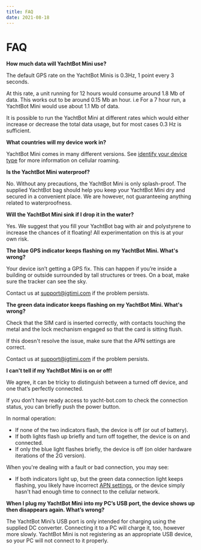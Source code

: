 ```yaml
---
title: FAQ
date: 2021-08-18
---
```


# FAQ

**How much data will YachtBot Mini use?**

The default GPS rate on the YachtBot Minis is 0.3Hz, 1 point every 3 seconds.

At this rate, a unit running for 12 hours would consume around 1.8 Mb of data. This works out to be around 0.15 Mb an hour. i.e For a 7 hour run, a YachtBot Mini would use about 1.1 Mb of data.

It is possible to run the YachtBot Mini at different rates which would either increase or decrease the total data usage, but for most cases 0.3 Hz is sufficient.

**What countries will my device work in?**

YachtBot Mini comes in many different versions. See [identify your device type](../../YachtBot%20Products/YachtBot%20Mini/Identify%20device%20cellular%20frequencies%20.md) for more information on cellular roaming.

**Is the YachtBot Mini waterproof?**

No. Without any precautions, the YachtBot Mini is only splash-proof. The supplied YachtBot bag should help you keep your YachtBot Mini dry and secured in a convenient place. We are however, not guaranteeing anything related to waterproofness.

**Will the YachtBot Mini sink if I drop it in the water?**

Yes. We suggest that you fill your YachtBot bag with air and polystyrene to increase the chances of it floating! All experimentation on this is at your own risk.

**The blue GPS indicator keeps flashing on my YachtBot Mini. What's wrong?**

Your device isn’t getting a GPS fix. This can happen if you’re inside a building or outside surrounded by tall structures or trees. On a boat, make sure the tracker can see the sky.

Contact us at support@igtimi.com if the problem persists.

**The green data indicator keeps flashing on my YachtBot Mini. What's wrong?**

Check that the SIM card is inserted correctly, with contacts touching the metal and the lock mechanism engaged so that the card is sitting flush.

If this doesn't resolve the issue, make sure that the APN settings are correct.

Contact us at support@igtimi.com if the problem persists.

**I can't tell if my YachtBot Mini is on or off!**

We agree, it can be tricky to distinguish between a turned off device, and one that’s perfectly connected.

If you don’t have ready access to yacht-bot.com to check the connection status, you can briefly push the power button.

In normal operation:

- If none of the two indicators flash, the device is off (or out of battery).
- If both lights flash up briefly and turn off together, the device is on and connected.
- If only the blue light flashes briefly, the device is off (on older hardware iterations of the 2G version).

When you're dealing with a fault or bad connection, you may see:

- If both indicators light up, but the green data connection light keeps flashing, you likely have incorrect [APN settings](../../YachtBot%20Products/YachtBot%20Mini/SIM%20card%20installation%20and%20APN.md), or the device simply hasn't had enough time to connect to the cellular network.

**When I plug my YachtBot Mini into my PC’s USB port, the device shows up then disappears again. What’s wrong?**

The YachtBot Mini’s USB port is only intended for charging using the supplied DC converter. Connecting it to a PC will charge it, too, however more slowly. YachtBot Mini is not registering as an appropriate USB device, so your PC will not connect to it properly.
